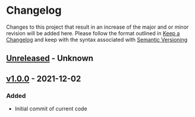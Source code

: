 # Changelog
Changes to this project that result in an increase of the major and or minor revision will be added here. Please follow the format outlined in [Keep a Changelog](http://keepachangelog.com/en/1.0.0/) and keep with the syntax associated with [Semantic Versioning](https://semver.org/)

## [Unreleased] - Unknown

## [v1.0.0] - 2021-12-02
### Added
- Initial commit of current code

[Unreleased]: https://github.com/UCO-HPC/buddy_comsol/compare/v1.0.0...devel
[v1.0.0]: https://github.com/UCO-HPC/buddy_comsol/releases/tag/v1.0.0
